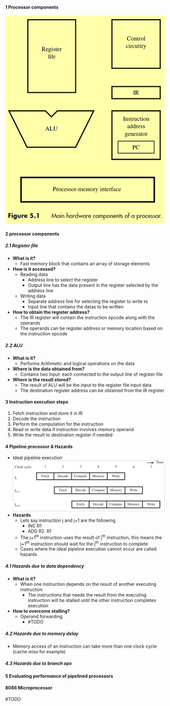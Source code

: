 
#### 1 Processor components
![](./Attachments/Images/processor_components.png)


#### 2 processor components
##### 2.1 Register file
- **What is it?**
	- Fast memory block that contains an array of storage elements
- **How is it accessed?**
	- Reading data
		- Address line to select the register
		- Output line has the data present in the register selected by the address line
	- Writing data
		- Separate address line for selecting the register to write to
		- Input line that contains the datas to be written
- **How to obtain the register address?**
	- The IR register will contain the instruction opcode along with the operands
	- The operands can be register address or memory location based on the instruction opcode
##### 2.2 ALU
- **What is it?**
	- Performs Arithmetic and logical operations on the data
- **Where is the data obtained from?**
	- Contains two input: each connected to the output line of register file
- **Where is the result stored?**
	- The result of ALU will be the input to the register file input data
	- The destination register address can be obtained from the IR register

#### 3 Instruction execution steps
1. Fetch instruction and store it in IR
2. Decode the instruction
3. Perform the computation for the instruction
4. Read or write data if instruction involves memory operand
5. Write the result to destination register if needed

#### 4 Pipeline processor & Hazards
- Ideal pipeline execution ![](./Attachments/Images/pipelined_execution.png)
- **Hazards**
	- Lets say instruction j and j+1 are the following
		- INC R1
		- ADD R2. R1
	- The j+1<sup>th</sup> instruction uses the result of j<sup>th</sup> instruction, this means the j+1<sup>th</sup> instruction should wait for the j<sup>th</sup> instruction to complete
	- Cases where the ideal pipeline execution cannot occur are called hazards
##### 4.1 Hazards due to data dependency
- **What is it?**
	- When one instruction depends on the result of another executing instruction
		- The instructions that needs the result from the executing instruction will be stalled until the other instruction completes execution
- **How to overcome stalling?**
	- Operand forwarding
		- #TODO 
##### 4.2 Hazards due to memory delay
- Memory access of an instruction can take more than one clock cycle (cache miss for example) 
##### 4.3 Hazards due to branch ops

#### 5 Evaluating performance of pipelined processors
#### 8086 Microprocessor
#TODO 